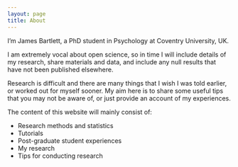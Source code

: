 ```yaml
---
layout: page
title: About
---
```


I’m James Bartlett, a PhD student in Psychology at Coventry University, UK.

I am extremely vocal about open science, so in time I will include details of my research, share materials and data, and include any null results that have not been published elsewhere.

Research is difficult and there are many things that I wish I was told earlier, or worked out for myself sooner. My aim here is to share some useful tips that you may not be aware of, or just provide an account of my experiences.

The content of this website will mainly consist of:

- Research methods and statistics
- Tutorials
- Post-graduate student experiences
- My research
- Tips for conducting research


